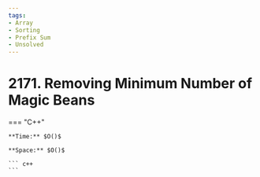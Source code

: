 ```yaml
---
tags:
- Array
- Sorting
- Prefix Sum
- Unsolved
---
```



# 2171. Removing Minimum Number of Magic Beans

=== "C++"

    **Time:** $O()$

    **Space:** $O()$

    ``` c++
    ```